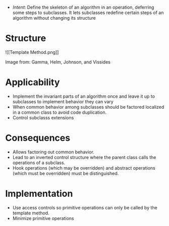 * *Intent*: Define the skeleton of an algorithm in an operation, deferring some steps to subclasses. It lets subclasses redefine certain steps of an algorithm without changing its structure

# Structure
![[Template Method.png]]
<figcaption> Image from: Gamma, Helm, Johnson, and Vissides </figcaption>

# Applicability
* Implement the invariant parts of an algorithm once and leave it up to subclasses to implement behavior they can vary
* When common behavior among subclasses should be factored localized in a common class to avoid code duplication.
* Control subclasss extensions

# Consequences
* Allows factoring out common behavior.
* Lead to an inverted control structure where the parent class calls the operations of a subclass.
* Hook operations (which may be overridden) and abstract operations (which must be overridden) must be distinguished.

# Implementation
* Use access controls so primitive operations can only be called by the template method.
* Minimize primitive operations
